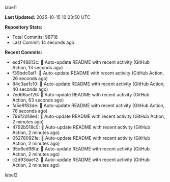 
label1 
<!-- ACTIVITY_START -->
**Last Updated:** 2025-10-15 10:23:50 UTC

**Repository Stats:**
- Total Commits: 98718
- Last Commit: 14 seconds ago

**Recent Commits:**
- ecd748813c: 🤖 Auto-update README with recent activity (GitHub Action, 13 seconds ago)
- f39bdc0af1: 🤖 Auto-update README with recent activity (GitHub Action, 26 seconds ago)
- 84c3ae1c10: 🤖 Auto-update README with recent activity (GitHub Action, 40 seconds ago)
- 7ed66ae126: 🤖 Auto-update README with recent activity (GitHub Action, 63 seconds ago)
- fa5e9f83de: 🤖 Auto-update README with recent activity (GitHub Action, 76 seconds ago)
- 796f2d18e4: 🤖 Auto-update README with recent activity (GitHub Action, 2 minutes ago)
- 4792b518c0: 🤖 Auto-update README with recent activity (GitHub Action, 2 minutes ago)
- 052780921e: 🤖 Auto-update README with recent activity (GitHub Action, 2 minutes ago)
- 95e6ed98fa: 🤖 Auto-update README with recent activity (GitHub Action, 2 minutes ago)
- c2d93dae12: 🤖 Auto-update README with recent activity (GitHub Action, 2 minutes ago)
<!-- ACTIVITY_END -->

label2
